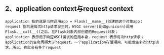 ## 2、application context与request context
```
application 指的就是当你调用app = Flask(__name__)创建的这个对象app；
request 指的是每次http请求发生时，WSGI server(比如gunicorn)调用Flask.__call__()之后，在Flask对象内部创建的Request对象；
application 表示用于响应WSGI请求的应用本身，request 表示每次http请求；
application的生命周期大于request，一个application存活期间，可能发生多次http请求，所以，也就会有多个request
```